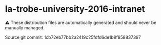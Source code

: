 # la-trobe-university-2016-intranet

:warning: These distribution files are automatically generated and should never be manually managed.

Source git commit: 1cb72eb77bb2a2419c25fdfd6de1b8f858837397
